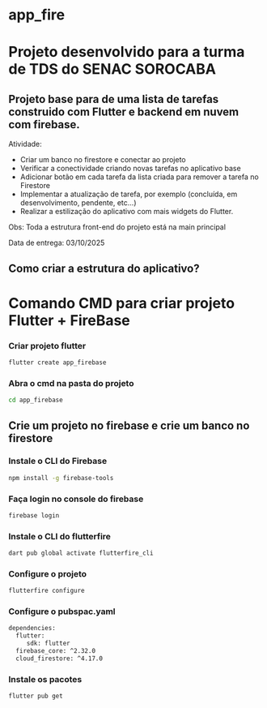 # app_fire

# Projeto desenvolvido para a turma de TDS do SENAC SOROCABA

## Projeto base para de uma lista de tarefas construido com Flutter e backend em nuvem com firebase. 

Atividade:
- Criar um banco no firestore e conectar ao projeto
- Verificar a conectividade criando novas tarefas no aplicativo base
- Adicionar botão em cada tarefa da lista criada para remover a tarefa no Firestore
- Implementar a atualização de tarefa, por exemplo (concluída, em desenvolvimento, pendente, etc...)
- Realizar a estilização do aplicativo com mais widgets do Flutter.  

Obs: Toda a estrutura front-end do projeto está na main principal


Data de entrega: 03/10/2025

## Como criar a estrutura do aplicativo?

# Comando CMD para criar projeto Flutter + FireBase

### Criar projeto flutter
```bash
flutter create app_firebase
 ```
###  Abra o cmd na pasta do projeto
```bash
cd app_firebase
```
## Crie um projeto no firebase e crie um banco no firestore
### Instale o CLI do Firebase
 ```bash
npm install -g firebase-tools
 ```
### Faça login no console do firebase
 ```bash
firebase login
 ```

### Instale o CLI do flutterfire
 ```bash
dart pub global activate flutterfire_cli
 ```
### Configure o projeto
 ```bash
flutterfire configure
 ```
### Configure o pubspac.yaml
 ```bash
dependencies:
   flutter:
      sdk: flutter
   firebase_core: ^2.32.0
   cloud_firestore: ^4.17.0
 ```
### Instale os pacotes
 ```bash
flutter pub get
 ```
